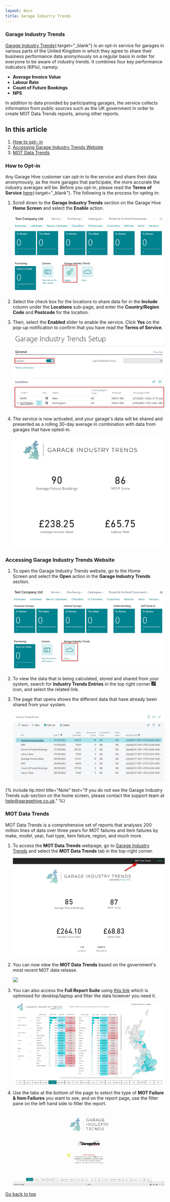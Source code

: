 ```yaml
---
layout: docs
title: Garage Industry Trends
---
```


<a name="top"></a>

### Garage Industry Trends
[Garage Industry Trends](https://www.garageindustrytrends.com/){:target="_blank"} is an opt-in service for garages in various parts of the United Kingdom in which they agree to share their business performance data anonymously on a regular basis in order for everyone to be aware of industry trends. It combines four key performance indicators (KPIs), namely:
   * **Average Invoice Value**
   * **Labour Rate**
   * **Count of Future Bookings**
   * **NPS**

 In addition to data provided by participating garages, the service collects information from public sources such as the UK government in order to create MOT Data Trends reports, among other reports. 

## In this article
1. [How to opt&ndash; in](#how-to-opt-in)
2. [Accessing Garage Industry Trends Website](#accessing-garage-industry-trends-website)
3. [MOT Data Trends](#mot-data-trends)


### How to Opt-in
Any Garage Hive customer can opt-in to the service and share their data anonymously, as the more garages that participate, the more accurate the industry averages will be. Before you opt-in, please read the **Terms of Service** [here](https://garagehive.co.uk/tos/){:target="_blank"}. The following is the process for opting in:
1. Scroll down to the **Garage Industry Trends** section on the Garage Hive **Home Screen** and select the **Enable** action.

   ![](media/garagehive-garage-industry-trends2.png)

2. Select the check box for the locations to share data for in the **Include** column under the **Locations** sub-page, and enter the **Country/Region Code** and **Postcode** for the location.
3. Then, select the **Enabled** slider to enable the service. Click **Yes** on the pop-up notification to confirm that you have read the **Terms of Service**.

   ![](media/garagehive-garage-industry-trends3.png)

4. The service is now activated, and your garage's data will be shared and presented as a rolling 30-day average in combination with data from garages that have opted-in.

   ![](media/garagehive-garage-industry-trends4.png)

### Accessing Garage Industry Trends Website
1. To open the Garage Industry Trends website, go to the Home Screen and select the **Open** action in the **Garage Industry Trends** section.

   ![](media/garagehive-garage-industry-trends5.png)

2. To view the data that is being calculated, stored and shared from your system, search for **Industry Trends Entries** in the top right corner ![](media/search_icon.png) icon, and select the related link.
3. The page that opens shows the different data that have already been shared from your system.

   ![](media/garagehive-garage-industry-trends6.png)

{% include tip.html title="Note" text="If you do not see the Garage Industry Trends sub-section on the home screen, please contact the support team at help@garagehive.co.uk." %}

### MOT Data Trends
MOT Data Trends is a comprehensive set of reports that analyses 200 million lines of data over three years for MOT failures and item failures by make, model, year, fuel type, item failure, region, and much more.
1. To access the **MOT Data Trends** webpage, go to [Garage Industry Trends](https://www.garageindustrytrends.com/) and select the **MOT Data Trends** tab in the top-right corner.

   ![](media/garagehive-mot-data-trends1.png)

2. You can now view the **MOT Data Trends** based on the government's most recent MOT data release.

   ![](media/garagehive-mot-data-trends2.gif)

3. You can also access the **Full Report Suite** using [this link](https://app.powerbi.com/view?r=eyJrIjoiMjM5NDRiMWItNzQ4MS00N2U1LWJhMzUtYTMwMjEzYmE1NTA4IiwidCI6IjFiZGU4OWFkLWI0Y2UtNDVkZi1hOTE5LWUxZTA4ZTQ3Mjk0ZCIsImMiOjh9) which is optimised for desktop/laptop and filter the data however you need it.

   ![](media/garagehive-mot-data-trends3.png)

4. Use the tabs at the bottom of the page to select the type of **MOT Failure & Item Failures** you want to see, and on the report page, use the filter pane on the left hand side to filter the report.

   ![](media/garagehive-mot-data-trends4.gif)
   

[Go back to top](#top)